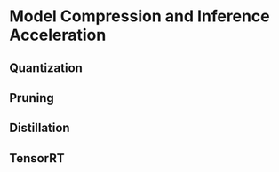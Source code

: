 # Model Compression and Inference Acceleration

## Quantization

## Pruning

## Distillation

## TensorRT
